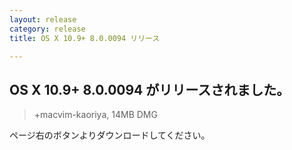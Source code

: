 ```yaml
---
layout: release
category: release
title: OS X 10.9+ 8.0.0094 リリース

---
```

## OS X 10.9+ 8.0.0094 がリリースされました。

> +macvim-kaoriya, 14MB DMG

ページ右のボタンよりダウンロードしてください。
